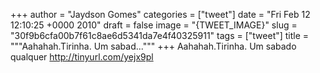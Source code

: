 
+++
author = "Jaydson Gomes"
categories = ["tweet"]
date = "Fri Feb 12 12:10:25 +0000 2010"
draft = false
image = "{TWEET_IMAGE}"
slug = "30f9b6cfa00b7f61c8ae6d5341da7e4f40325911"
tags = ["tweet"]
title = """Aahahah.Tirinha. Um sabad..."""
+++
Aahahah.Tirinha. Um sabado qualquer http://tinyurl.com/yejx9pl
